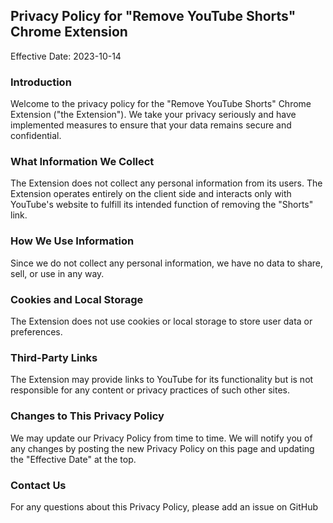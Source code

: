 ## Privacy Policy for "Remove YouTube Shorts" Chrome Extension

Effective Date: 2023-10-14

### Introduction

Welcome to the privacy policy for the "Remove YouTube Shorts" Chrome Extension ("the Extension"). We take your privacy seriously and have implemented measures to ensure that your data remains secure and confidential.

### What Information We Collect

The Extension does not collect any personal information from its users. The Extension operates entirely on the client side and interacts only with YouTube's website to fulfill its intended function of removing the "Shorts" link.

### How We Use Information

Since we do not collect any personal information, we have no data to share, sell, or use in any way.

### Cookies and Local Storage

The Extension does not use cookies or local storage to store user data or preferences.

### Third-Party Links

The Extension may provide links to YouTube for its functionality but is not responsible for any content or privacy practices of such other sites.

### Changes to This Privacy Policy

We may update our Privacy Policy from time to time. We will notify you of any changes by posting the new Privacy Policy on this page and updating the "Effective Date" at the top.

### Contact Us

For any questions about this Privacy Policy, please add an issue on GitHub
